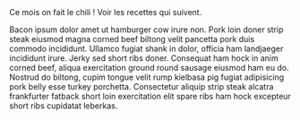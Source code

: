 <div class="month-tagline"><span>Ce mois on fait le chili ! Voir les recettes qui suivent.</span></div>

Bacon ipsum dolor amet ut hamburger cow irure non. Pork loin doner strip steak eiusmod magna corned beef biltong velit pancetta pork duis commodo incididunt. Ullamco fugiat shank in dolor, officia ham landjaeger incididunt irure. Jerky sed short ribs doner. Consequat ham hock in anim corned beef, aliqua exercitation ground round sausage eiusmod ham eu do. Nostrud do biltong, cupim tongue velit rump kielbasa pig fugiat adipisicing pork belly esse turkey porchetta. Consectetur aliquip strip steak alcatra frankfurter fatback short loin exercitation elit spare ribs ham hock excepteur short ribs cupidatat leberkas.
